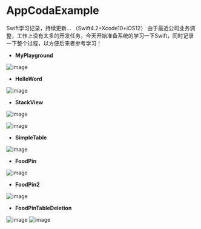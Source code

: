 # AppCodaExample
Swift学习记录，持续更新… （Swift4.2+Xcode10+iOS12）
由于最近公司业务调整，工作上没有太多的开发任务，今天开始准备系统的学习一下Swift，同时记录一下整个过程，以方便后来者参考学习！

- **MyPlayground**

![image](https://github.com/chengaojian/AppCodaExample/blob/master/png/MyFirstPlayground.png)

- **HelloWord**

![image](https://github.com/chengaojian/AppCodaExample/blob/master/gif/HelloWorld.gif)

- **StackView**

![image](https://github.com/chengaojian/AppCodaExample/blob/master/png/StackViewDemo.png)

![image](https://github.com/chengaojian/AppCodaExample/blob/master/gif/StackViewDemo.gif)  

- **SimpleTable**

![image](https://github.com/chengaojian/AppCodaExample/blob/master/png/SimpleTable.png)

- **FoodPin**

![image](https://github.com/chengaojian/AppCodaExample/blob/master/gif/FoodPin.gif)

- **FoodPin2**

![image](https://github.com/chengaojian/AppCodaExample/blob/master/png/FoodPin2.png)


- **FoodPinTableDeletion**

![image](https://github.com/chengaojian/AppCodaExample/blob/master/gif/FoodPinTableDeletion.gif)
![image](https://github.com/chengaojian/AppCodaExample/blob/master/gif/FoodPinNavigationController.gif)
